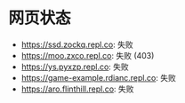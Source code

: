 # 网页状态
- https://ssd.zockq.repl.co: 失败
- https://moo.zxco.repl.co: 失败 (403)
- https://ys.pyxzp.repl.co: 失败
- https://game-example.rdianc.repl.co: 失败
- https://aro.flinthill.repl.co: 失败
